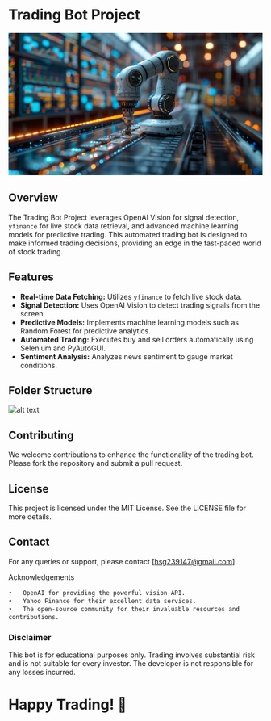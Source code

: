 # Trading Bot Project

![Trading Bot](data/screenshots/robot.png)

## Overview

The Trading Bot Project leverages OpenAI Vision for signal detection, `yfinance` for live stock data retrieval, and advanced machine learning models for predictive trading. This automated trading bot is designed to make informed trading decisions, providing an edge in the fast-paced world of stock trading.

## Features

- **Real-time Data Fetching:** Utilizes `yfinance` to fetch live stock data.
- **Signal Detection:** Uses OpenAI Vision to detect trading signals from the screen.
- **Predictive Models:** Implements machine learning models such as Random Forest for predictive analytics.
- **Automated Trading:** Executes buy and sell orders automatically using Selenium and PyAutoGUI.
- **Sentiment Analysis:** Analyzes news sentiment to gauge market conditions.

## Folder Structure

![alt text](<Screenshot 2024-05-29 at 8.33.49 PM.png>)

## Contributing

We welcome contributions to enhance the functionality of the trading bot. Please fork the repository and submit a pull request.

## License

This project is licensed under the MIT License. See the LICENSE file for more details.

## Contact

For any queries or support, please contact [hsg239147@gmail.com].

Acknowledgements

	•	OpenAI for providing the powerful vision API.
	•	Yahoo Finance for their excellent data services.
	•	The open-source community for their invaluable resources and contributions.

### Disclaimer

This bot is for educational purposes only. Trading involves substantial risk and is not suitable for every investor. The developer is not responsible for any losses incurred.

# Happy Trading! 🚀